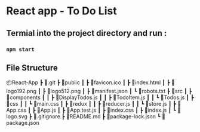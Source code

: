 # React app - To Do List

## Termial into the project directory and run : 
### `npm start`

## File Structure 
📦React-App
 ┣ 📂.git
 ┣ 📂public
 ┃ ┣ 📜favicon.ico
 ┃ ┣ 📜index.html
 ┃ ┣ 📜logo192.png
 ┃ ┣ 📜logo512.png
 ┃ ┣ 📜manifest.json
 ┃ ┗ 📜robots.txt
 ┣ 📂src
 ┃ ┣ 📂components
 ┃ ┃ ┣ 📜DisplayTodos.js
 ┃ ┃ ┣ 📜TodoItem.js
 ┃ ┃ ┗ 📜Todos.js
 ┃ ┣ 📂css
 ┃ ┃ ┗ 📜main.css
 ┃ ┣ 📂redux
 ┃ ┃ ┣ 📜reducer.js
 ┃ ┃ ┗ 📜store.js
 ┃ ┣ 📜App.css
 ┃ ┣ 📜App.js
 ┃ ┣ 📜App.test.js
 ┃ ┣ 📜index.css
 ┃ ┣ 📜index.js
 ┃ ┗ 📜logo.svg
 ┣ 📜.gitignore
 ┣ 📜README.md
 ┣ 📜package-lock.json
 ┗ 📜package.json
